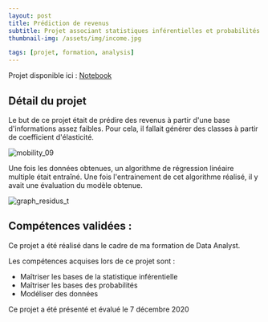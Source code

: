 ```yaml
---
layout: post
title: Prédiction de revenus
subtitle: Projet associant statistiques inférentielles et probabilités
thumbnail-img: /assets/img/income.jpg

tags: [projet, formation, analysis]
---
```


Projet disponible ici : [Notebook](https://github.com/Sylvariane/prediction_revenus/blob/main/P07_code.ipynb)

## Détail du projet

Le but de ce projet était de prédire des revenus à partir d'une base d'informations assez faibles. Pour cela, il fallait générer des classes à partir de coefficient d'élasticité. 

![mobility_09](https://user-images.githubusercontent.com/64648386/115592352-6880c200-a2d3-11eb-9ae0-ae3d4d652213.png)

Une fois les données obtenues, un algorithme de régression linéaire multiple était entraîné. Une fois l'entrainement de cet algorithme réalisé, il y avait une évaluation du modèle obtenue.

![graph_residus_t](https://user-images.githubusercontent.com/64648386/115592500-96660680-a2d3-11eb-9506-3da948ac4317.png)


## Compétences validées :

Ce projet a été réalisé dans le cadre de ma formation de Data Analyst.

Les compétences acquises lors de ce projet sont : 
- Maîtriser les bases de la statistique inférentielle
- Maîtriser les bases des probabilités
- Modéliser des données


Ce projet a été présenté et évalué le 7 décembre 2020
